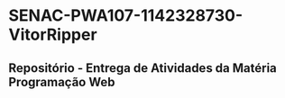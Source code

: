 # SENAC-PWA107-1142328730-VitorRipper
<h2>Repositório - Entrega de Atividades da Matéria Programação Web
